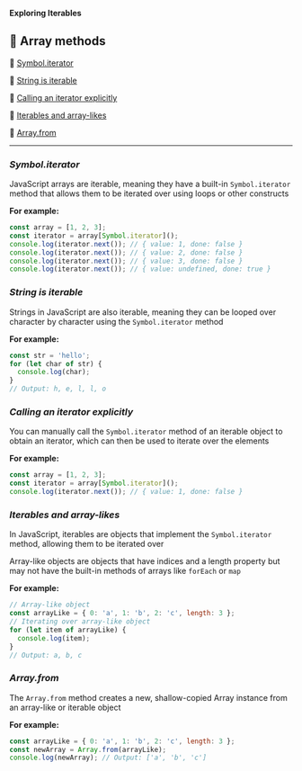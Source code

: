 
**Exploring Iterables**

## 🍄 Array methods

🥑 [Symbol.iterator](#symboliterator)

🥑 [String is iterable](#string-is-iterable)

🥑 [Calling an iterator explicitly](#calling-an-iterator-explicitly)

🥑 [Iterables and array-likes](#iterables-and-array-likes)

🥑 [Array.from](#Array.from)


*****

### _Symbol.iterator_

JavaScript arrays are iterable, meaning they have a built-in `Symbol.iterator` method that allows them to be iterated over using loops or other constructs

**For example:**

```javascript
const array = [1, 2, 3];
const iterator = array[Symbol.iterator]();
console.log(iterator.next()); // { value: 1, done: false }
console.log(iterator.next()); // { value: 2, done: false }
console.log(iterator.next()); // { value: 3, done: false }
console.log(iterator.next()); // { value: undefined, done: true }
```

### _String is iterable_

Strings in JavaScript are also iterable, meaning they can be looped over character by character using the `Symbol.iterator` method

**For example:**

```javascript
const str = 'hello';
for (let char of str) {
  console.log(char);
}
// Output: h, e, l, l, o
```

### _Calling an iterator explicitly_

You can manually call the `Symbol.iterator` method of an iterable object to obtain an iterator, which can then be used to iterate over the elements

**For example:**

```javascript
const array = [1, 2, 3];
const iterator = array[Symbol.iterator]();
console.log(iterator.next()); // { value: 1, done: false }
```

### _Iterables and array-likes_

In JavaScript, iterables are objects that implement the `Symbol.iterator` method, allowing them to be iterated over

Array-like objects are objects that have indices and a length property but may not have the built-in methods of arrays like `forEach` or `map`

**For example:**

```javascript
// Array-like object
const arrayLike = { 0: 'a', 1: 'b', 2: 'c', length: 3 };
// Iterating over array-like object
for (let item of arrayLike) {
  console.log(item);
}
// Output: a, b, c
```

### _Array.from_

The `Array.from` method creates a new, shallow-copied Array instance from an array-like or iterable object

**For example:**

```javascript
const arrayLike = { 0: 'a', 1: 'b', 2: 'c', length: 3 };
const newArray = Array.from(arrayLike);
console.log(newArray); // Output: ['a', 'b', 'c']
```
